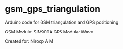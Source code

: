 gsm_gps_triangulation
=====================

Arduino code for GSM triangulation and GPS positioning 

GSM Module: SIM900A
GPS Module: iWave

Created for: Niroop A M
